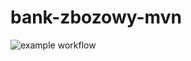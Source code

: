 # bank-zbozowy-mvn
![example workflow](https://github.com/Sadeg02/bank-zbozowy-mvn/actions/workflows/ci.yml/badge.svg)
